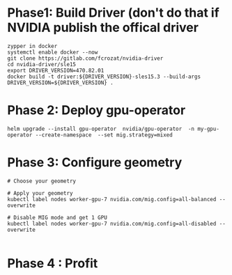 # Phase1: Build Driver (don't do that if NVIDIA publish the offical driver
```
zypper in docker
systemctl enable docker --now
git clone https://gitlab.com/fcrozat/nvidia-driver
cd nvidia-driver/sle15
export DRIVER_VERSION=470.82.01
docker build -t driver:${DRIVER_VERSION}-sles15.3 --build-args DRIVER_VERSION=${DRIVER_VERSION} .

```
# Phase 2: Deploy gpu-operator
```
helm upgrade --install gpu-operator  nvidia/gpu-operator  -n my-gpu-operator --create-namespace  --set mig.strategy=mixed
```

# Phase 3: Configure geometry
```
# Choose your geometry

# Apply your geometry
kubectl label nodes worker-gpu-7 nvidia.com/mig.config=all-balanced --overwrite  

# Disable MIG mode and get 1 GPU
kubectl label nodes worker-gpu-7 nvidia.com/mig.config=all-disabled --overwrite  


```
# Phase 4 : Profit

```

```
